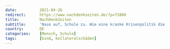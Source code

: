 ```yaml
---
date:          2021-04-26
redirect:      https://www.nachdenkseiten.de/?p=71880
title:         NachDenkSeiten
subtitle:      'Nase auf, Schule zu. Wie eine kranke Krisenpolitik die Zukunft unserer Kinder kaputt macht.'
country:       DE
categories:    [Mensch, Schule]
tags:          [kind, kollateralschäden]
---
```

